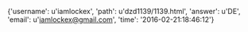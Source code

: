{'username': u'iamlockex', 'path': u'dzd1139/1139.html', 'answer': u'DE', 'email': u'iamlockex@gmail.com', 'time': '2016-02-21:18:46:12'}